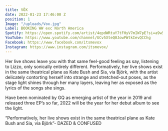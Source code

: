 ```yaml
---
title: VŌX
date: 2022-01-23 17:46:00 Z
position: 1
Image: "/uploads/Vox.jpg"
Label: BOOKING WW exc North America
Spotify: https://open.spotify.com/artist/4epdWRtuY7tFHyV7mIW7pE?si=a9w5-MNqSg2mZxB55OdrPQ
YouTube: https://www.youtube.com/channel/UCv5XteQ0JowPWtkIevQCChg
Facebook: https://www.facebook.com/itsmevox
Instagram: https://www.instagram.com/itsmevox/
---
```


Her live shows leave you with that same feel-good feeling as say, listening to Lizzo, only sonically entirely different. Performatively, her live shows exist in the same theatrical plane as Kate Bush and Sia, via Björk, with the artist delicately contorting herself into strange and stretched-out poses, as the stage light shines through her many layers, leaving her as exposed as the lyrics of the songs she sings. 

Have been nominated by GQ as emerging artist of the year in 2019 and released three EP’s so far, 2022 will be the year for her debut album to see the light. 

“Performatively, her live shows exist in the same theatrical plane as Kate Bush and Sia, via Björk”- DAZED & CONFUSED